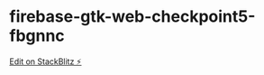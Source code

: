 # firebase-gtk-web-checkpoint5-fbgnnc

[Edit on StackBlitz ⚡️](https://stackblitz.com/edit/firebase-gtk-web-checkpoint5-fbgnnc)
